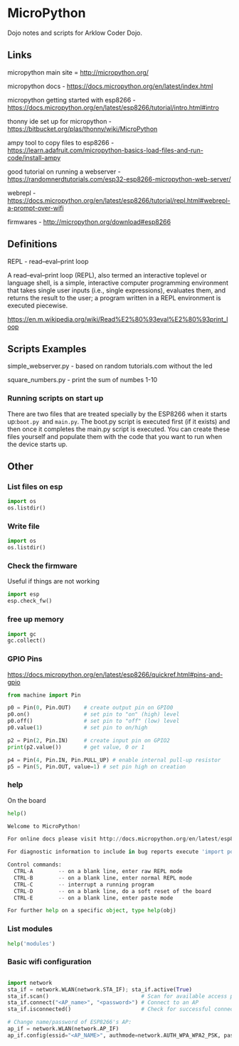 # MicroPython
Dojo notes and scripts for Arklow Coder Dojo.

## Links

micropython main site = http://micropython.org/

micropython docs - https://docs.micropython.org/en/latest/index.html

micropython getting started with esp8266 - https://docs.micropython.org/en/latest/esp8266/tutorial/intro.html#intro

thonny ide set up for micropython - https://bitbucket.org/plas/thonny/wiki/MicroPython

ampy tool to copy files to esp8266 - https://learn.adafruit.com/micropython-basics-load-files-and-run-code/install-ampy

good tutorial on running a webserver - https://randomnerdtutorials.com/esp32-esp8266-micropython-web-server/

webrepl - https://docs.micropython.org/en/latest/esp8266/tutorial/repl.html#webrepl-a-prompt-over-wifi

firmwares - http://micropython.org/download#esp8266

## Definitions

REPL - read–eval–print loop

A read–eval–print loop (REPL), also termed an interactive toplevel or language shell, is a simple, interactive computer programming environment that takes single user inputs (i.e., single expressions), evaluates them, and returns the result to the user; a program written in a REPL environment is executed piecewise.

https://en.m.wikipedia.org/wiki/Read%E2%80%93eval%E2%80%93print_loop

## Scripts Examples

simple_webserver.py - based on random tutorials.com without the led

square_numbers.py - print the sum of numbes 1-10


### Running scripts on start up 

There are two files that are treated specially by the ESP8266 when it starts up:```boot.py ```and ```main.py```. The boot.py script is executed first (if it exists) and then once it completes the main.py script is executed. You can create these files yourself and populate them with the code that you want to run when the device starts up.

## Other

### List files on esp 

```python
import os
os.listdir()
```

### Write file

```python
import os
os.listdir()
```

### Check the firmware
Useful if things are not working

```python
import esp
esp.check_fw()
```

### free up memory

```python
import gc
gc.collect()
```

### GPIO Pins
https://docs.micropython.org/en/latest/esp8266/quickref.html#pins-and-gpio

```python
from machine import Pin

p0 = Pin(0, Pin.OUT)    # create output pin on GPIO0
p0.on()                 # set pin to "on" (high) level
p0.off()                # set pin to "off" (low) level
p0.value(1)             # set pin to on/high

p2 = Pin(2, Pin.IN)     # create input pin on GPIO2
print(p2.value())       # get value, 0 or 1

p4 = Pin(4, Pin.IN, Pin.PULL_UP) # enable internal pull-up resistor
p5 = Pin(5, Pin.OUT, value=1) # set pin high on creation
```

### help

On the board

```python
help()

Welcome to MicroPython!

For online docs please visit http://docs.micropython.org/en/latest/esp8266/ .

For diagnostic information to include in bug reports execute 'import port_diag'.

Control commands:
  CTRL-A        -- on a blank line, enter raw REPL mode
  CTRL-B        -- on a blank line, enter normal REPL mode
  CTRL-C        -- interrupt a running program
  CTRL-D        -- on a blank line, do a soft reset of the board
  CTRL-E        -- on a blank line, enter paste mode

For further help on a specific object, type help(obj)

```

### List modules

```python
help('modules')
```

### Basic wifi configuration

```Python

import network
sta_if = network.WLAN(network.STA_IF); sta_if.active(True)
sta_if.scan()                             # Scan for available access points
sta_if.connect("<AP_name>", "<password>") # Connect to an AP
sta_if.isconnected()                      # Check for successful connection

# Change name/password of ESP8266's AP:
ap_if = network.WLAN(network.AP_IF)
ap_if.config(essid="<AP_NAME>", authmode=network.AUTH_WPA_WPA2_PSK, password="<password>")

```